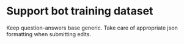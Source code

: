 # Support bot training dataset
 Keep question-answers base generic. Take care of appropriate json formatting when submitting edits.
